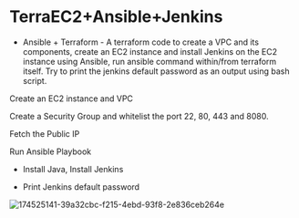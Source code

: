 # TerraEC2+Ansible+Jenkins


- Ansible + Terraform - A terraform code to create a VPC and its components, create an EC2 instance and install Jenkins on the EC2 instance using Ansible, run ansible command within/from terraform itself. Try to print the jenkins default password as an output using bash script. 

Create an EC2 instance and VPC

Create a Security Group and whitelist the port 22, 80, 443 and 8080.

Fetch the Public IP

Run Ansible Playbook

- Install Java, Install Jenkins

- Print Jenkins default password


![174525141-39a32cbc-f215-4ebd-93f8-2e836ceb264e](https://user-images.githubusercontent.com/85149943/191419688-f0c2f824-9d9d-4aa5-a4ea-ba2554104cf2.png)
